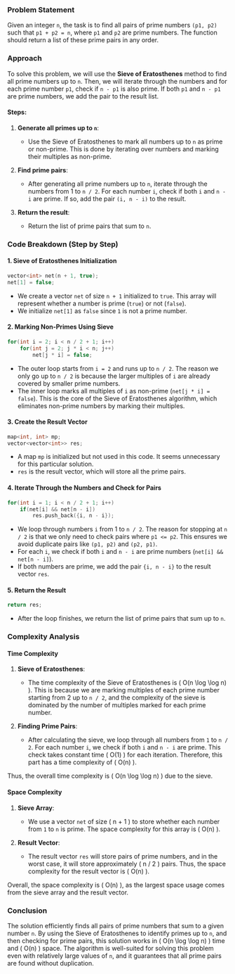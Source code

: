 ### Problem Statement

Given an integer `n`, the task is to find all pairs of prime numbers `(p1, p2)` such that `p1 + p2 = n`, where `p1` and `p2` are prime numbers. The function should return a list of these prime pairs in any order.

### Approach

To solve this problem, we will use the **Sieve of Eratosthenes** method to find all prime numbers up to `n`. Then, we will iterate through the numbers and for each prime number `p1`, check if `n - p1` is also prime. If both `p1` and `n - p1` are prime numbers, we add the pair to the result list.

#### Steps:

1. **Generate all primes up to `n`**:
   - Use the Sieve of Eratosthenes to mark all numbers up to `n` as prime or non-prime. This is done by iterating over numbers and marking their multiples as non-prime.
   
2. **Find prime pairs**:
   - After generating all prime numbers up to `n`, iterate through the numbers from 1 to `n / 2`. For each number `i`, check if both `i` and `n - i` are prime. If so, add the pair `(i, n - i)` to the result.

3. **Return the result**:
   - Return the list of prime pairs that sum to `n`.

### Code Breakdown (Step by Step)

#### 1. **Sieve of Eratosthenes Initialization**

```cpp
vector<int> net(n + 1, true);
net[1] = false;
```

- We create a vector `net` of size `n + 1` initialized to `true`. This array will represent whether a number is prime (`true`) or not (`false`).
- We initialize `net[1]` as `false` since `1` is not a prime number.

#### 2. **Marking Non-Primes Using Sieve**

```cpp
for(int i = 2; i < n / 2 + 1; i++)
    for(int j = 2; j * i < n; j++)
        net[j * i] = false;
```

- The outer loop starts from `i = 2` and runs up to `n / 2`. The reason we only go up to `n / 2` is because the larger multiples of `i` are already covered by smaller prime numbers.
- The inner loop marks all multiples of `i` as non-prime (`net[j * i] = false`). This is the core of the Sieve of Eratosthenes algorithm, which eliminates non-prime numbers by marking their multiples.

#### 3. **Create the Result Vector**

```cpp
map<int, int> mp;
vector<vector<int>> res;
```

- A map `mp` is initialized but not used in this code. It seems unnecessary for this particular solution.
- `res` is the result vector, which will store all the prime pairs.

#### 4. **Iterate Through the Numbers and Check for Pairs**

```cpp
for(int i = 1; i < n / 2 + 1; i++)
    if(net[i] && net[n - i]) 
        res.push_back({i, n - i});
```

- We loop through numbers `i` from 1 to `n / 2`. The reason for stopping at `n / 2` is that we only need to check pairs where `p1 <= p2`. This ensures we avoid duplicate pairs like `(p1, p2)` and `(p2, p1)`.
- For each `i`, we check if both `i` and `n - i` are prime numbers (`net[i] && net[n - i]`).
- If both numbers are prime, we add the pair `{i, n - i}` to the result vector `res`.

#### 5. **Return the Result**

```cpp
return res;
```

- After the loop finishes, we return the list of prime pairs that sum up to `n`.

### Complexity Analysis

#### Time Complexity

1. **Sieve of Eratosthenes**:
   - The time complexity of the Sieve of Eratosthenes is \( O(n \log \log n) \). This is because we are marking multiples of each prime number starting from 2 up to `n / 2`, and the complexity of the sieve is dominated by the number of multiples marked for each prime number.
   
2. **Finding Prime Pairs**:
   - After calculating the sieve, we loop through all numbers from `1` to `n / 2`. For each number `i`, we check if both `i` and `n - i` are prime. This check takes constant time \( O(1) \) for each iteration. Therefore, this part has a time complexity of \( O(n) \).

Thus, the overall time complexity is \( O(n \log \log n) \) due to the sieve.

#### Space Complexity

1. **Sieve Array**:
   - We use a vector `net` of size \( n + 1 \) to store whether each number from `1` to `n` is prime. The space complexity for this array is \( O(n) \).

2. **Result Vector**:
   - The result vector `res` will store pairs of prime numbers, and in the worst case, it will store approximately \( n / 2 \) pairs. Thus, the space complexity for the result vector is \( O(n) \).

Overall, the space complexity is \( O(n) \), as the largest space usage comes from the sieve array and the result vector.

### Conclusion

The solution efficiently finds all pairs of prime numbers that sum to a given number `n`. By using the Sieve of Eratosthenes to identify primes up to `n`, and then checking for prime pairs, this solution works in \( O(n \log \log n) \) time and \( O(n) \) space. The algorithm is well-suited for solving this problem even with relatively large values of `n`, and it guarantees that all prime pairs are found without duplication.
